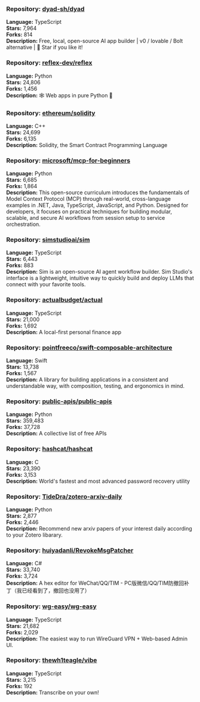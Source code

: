 ### **Repository:** [dyad-sh/dyad](https://github.com/dyad-sh/dyad)

**Language:** TypeScript  
**Stars:** 7,964  
**Forks:** 814  
**Description:** Free, local, open-source AI app builder | v0 / lovable / Bolt alternative | 🌟 Star if you like it!

### **Repository:** [reflex-dev/reflex](https://github.com/reflex-dev/reflex)

**Language:** Python  
**Stars:** 24,806  
**Forks:** 1,456  
**Description:** 🕸️ Web apps in pure Python 🐍

### **Repository:** [ethereum/solidity](https://github.com/ethereum/solidity)

**Language:** C++  
**Stars:** 24,699  
**Forks:** 6,135  
**Description:** Solidity, the Smart Contract Programming Language

### **Repository:** [microsoft/mcp-for-beginners](https://github.com/microsoft/mcp-for-beginners)

**Language:** Python  
**Stars:** 6,685  
**Forks:** 1,864  
**Description:** This open-source curriculum introduces the fundamentals of Model Context Protocol (MCP) through real-world, cross-language examples in .NET, Java, TypeScript, JavaScript, and Python. Designed for developers, it focuses on practical techniques for building modular, scalable, and secure AI workflows from session setup to service orchestration.

### **Repository:** [simstudioai/sim](https://github.com/simstudioai/sim)

**Language:** TypeScript  
**Stars:** 6,443  
**Forks:** 883  
**Description:** Sim is an open-source AI agent workflow builder. Sim Studio's interface is a lightweight, intuitive way to quickly build and deploy LLMs that connect with your favorite tools.

### **Repository:** [actualbudget/actual](https://github.com/actualbudget/actual)

**Language:** TypeScript  
**Stars:** 21,000  
**Forks:** 1,692  
**Description:** A local-first personal finance app

### **Repository:** [pointfreeco/swift-composable-architecture](https://github.com/pointfreeco/swift-composable-architecture)

**Language:** Swift  
**Stars:** 13,738  
**Forks:** 1,567  
**Description:** A library for building applications in a consistent and understandable way, with composition, testing, and ergonomics in mind.

### **Repository:** [public-apis/public-apis](https://github.com/public-apis/public-apis)

**Language:** Python  
**Stars:** 359,483  
**Forks:** 37,728  
**Description:** A collective list of free APIs

### **Repository:** [hashcat/hashcat](https://github.com/hashcat/hashcat)

**Language:** C  
**Stars:** 23,390  
**Forks:** 3,153  
**Description:** World's fastest and most advanced password recovery utility

### **Repository:** [TideDra/zotero-arxiv-daily](https://github.com/TideDra/zotero-arxiv-daily)

**Language:** Python  
**Stars:** 2,877  
**Forks:** 2,446  
**Description:** Recommend new arxiv papers of your interest daily according to your Zotero libarary.

### **Repository:** [huiyadanli/RevokeMsgPatcher](https://github.com/huiyadanli/RevokeMsgPatcher)

**Language:** C#  
**Stars:** 33,740  
**Forks:** 3,724  
**Description:** A hex editor for WeChat/QQ/TIM - PC版微信/QQ/TIM防撤回补丁（我已经看到了，撤回也没用了）

### **Repository:** [wg-easy/wg-easy](https://github.com/wg-easy/wg-easy)

**Language:** TypeScript  
**Stars:** 21,682  
**Forks:** 2,029  
**Description:** The easiest way to run WireGuard VPN + Web-based Admin UI.

### **Repository:** [thewh1teagle/vibe](https://github.com/thewh1teagle/vibe)

**Language:** TypeScript  
**Stars:** 3,215  
**Forks:** 192  
**Description:** Transcribe on your own!

